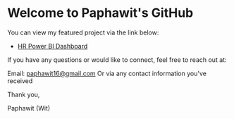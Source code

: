 # Welcome to Paphawit's GitHub

You can view my featured project via the link below:
- [HR Power BI Dashboard](https://github.com/Paphawit/Project/blob/main/HR%20Power%20BI%20Dashboard/HR%20Power%20BI%20Dashboard.ipynb)

If you have any questions or would like to connect, feel free to reach out at:

Email: paphawit16@gmail.com
Or via any contact information you've received

Thank you,

Paphawit (Wit)